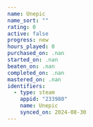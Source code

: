 ```yaml
---
name: Unepic
name_sort: ""
rating: 0
active: false
progress: new
hours_played: 0
purchased_on: .nan
started_on: .nan
beaten_on: .nan
completed_on: .nan
mastered_on: .nan
identifiers:
  - type: steam
    appid: "233980"
    name: Unepic
    synced_on: 2024-08-30
---
```

